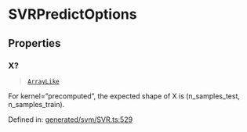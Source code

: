 # SVRPredictOptions

## Properties

### X?

> [`ArrayLike`](../types/ArrayLike.md)

For kernel=”precomputed”, the expected shape of X is (n\_samples\_test, n\_samples\_train).

Defined in:  [generated/svm/SVR.ts:529](https://github.com/transitive-bullshit/scikit-learn-ts/blob/92ab806/packages/sklearn/src/generated/svm/SVR.ts#L529)
